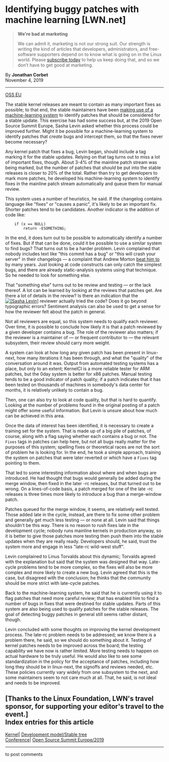 # Identifying buggy patches with machine learning [LWN.net]

> **We're bad at marketing**
> 
> We can admit it, marketing is not our strong suit. Our strength is writing the kind of articles that developers, administrators, and free-software supporters depend on to know what is going on in the Linux world. Please [subscribe today](/Promo/nsn-bad/subscribe) to help us keep doing that, and so we don’t have to get good at marketing. 

By **Jonathan Corbet**  
November 4, 2019 

* * *

[OSS EU](/Archives/ConferenceByYear/#2019-Open_Source_Summit_Europe)

The stable kernel releases are meant to contain as many important fixes as possible; to that end, the stable maintainers have been [making use of a machine-learning system](/Articles/764647/) to identify patches that should be considered for a stable update. This exercise has had some success but, at the 2019 Open Source Summit Europe, Sasha Levin asked whether this process could be improved further. Might it be possible for a machine-learning system to identify patches that _create_ bugs and intercept them, so that the fixes never become necessary? 

Any kernel patch that fixes a bug, Levin began, should include a tag marking it for the stable updates. Relying on that tag turns out to miss a lot of important fixes, though. About 3-4% of the mainline patch stream was being marked, but the number of patches that _should_ be put into the stable releases is closer to 20% of the total. Rather than try to get developers to mark more patches, he developed his machine-learning system to identify fixes in the mainline patch stream automatically and queue them for manual review. 

This system uses a number of heuristics, he said. If the changelog contains language like "fixes" or "causes a panic", it's likely to be an important fix. Shorter patches tend to be candidates. Another indicator is the addition of code like: 
    
    
        if (x == NULL)
            return -ESOMETHING;
    

In the end, it does turn out to be possible to automatically identify a number of fixes. But if that can be done, could it be possible to use a similar system to find bugs? That turns out to be a harder problem. Levin complained that nobody includes text like "this commit has a bug" or "this will crash your server" in their changelogs — a complaint that Andrew Morton [beat him to](/Articles/126795/) by many years. Just looking at code constructs can only catch the simplest bugs, and there are already static-analysis systems using that technique. So he needed to look for something else. 

That "something else" turns out to be review and testing — or the lack thereof. A lot can be learned by looking at the reviews that patches get. Are there a lot of details in the review? Is there an indication that the [![\[Sasha Levin\]](https://static.lwn.net/images/conf/2019/osse/SashaLevin-sm.jpg)](/Articles/803699/) reviewer actually tried the code? Does it go beyond typographic errors? Sentiment analysis can also be used to get a sense for how the reviewer felt about the patch in general. 

Not all reviewers are equal, so this system needs to qualify each reviewer. Over time, it is possible to conclude how likely it is that a patch reviewed by a given developer contains a bug. The role of the reviewer also matters; if the reviewer is a maintainer of — or frequent contributor to — the relevant subsystem, their review should carry more weight. 

A system can look at how long any given patch has been present in linux-next, how many iterations it has been through, and what the "quality" of the conversation around it was. Output from automated testing systems has a place, but only to an extent; KernelCI is a more reliable tester for ARM patches, but the 0day system is better for x86 patches. Manual testing tends to be a good indicator of patch quality; if a patch indicates that it has been tested on thousands of machines in somebody's data center for months, it is relatively unlikely to contain a bug. 

Then, one can also try to look at code quality, but that is hard to quantify. Looking at the number of problems found in the original posting of a patch might offer some useful information. But Levin is unsure about how much can be achieved in this area. 

Once the data of interest has been identified, it is necessary to create a training set for the system. That is made up of a big pile of patches, of course, along with a flag saying whether each contains a bug or not. The `Fixes` tags in patches can help here, but not all bugs really matter for the purposes of this system; spelling fixes or theoretical races are not the sort of problem he is looking for. In the end, he took a simple approach, training the system on patches that were later reverted or which have a `Fixes` tag pointing to them. 

That led to some interesting information about where and when bugs are introduced. He had thought that bugs would generally be added during the merge window, then fixed in the later -rc releases, but that turned out to be wrong. On a lines-of-code basis, a patch merged for one of the late -rc releases is three times more likely to introduce a bug than a merge-window patch. 

Patches queued for the merge window, it seems, are relatively well tested. Those added late in the cycle, instead, are there to fix some other problem and generally get much less testing — or none at all. Levin said that things shouldn't be this way. There is no reason to rush fixes late in the development cycle; nobody runs mainline kernels in production anyway, so it is better to give those patches more testing then push them into the stable updates when they are really ready. Developers should, he said, trust the system more and engage in less "late-rc wild-west stuff". 

Levin complained to Linus Torvalds about this dynamic; Torvalds agreed with the explanation but said that the system was designed that way. Late-cycle problems tend to be more complex, so the fixes will also be more complex and more likely to create a new bug. Levin agreed that this is the case, but disagreed with the conclusion; he thinks that the community should be more strict with late-cycle patches. 

Back to the machine-learning system, he said that he is currently using it to flag patches that need more careful review; that has enabled him to find a number of bugs in fixes that were destined for stable updates. Parts of this system are also being used to qualify patches for the stable releases. The goal of detecting buggy patches in general still seems rather distant, though. 

Levin concluded with some thoughts on improving the kernel development process. The late-rc problem needs to be addressed; we know there is a problem there, he said, so we should do something about it. Testing of kernel patches needs to be improved across the board; the testing capability we have now is rather limited. More testing needs to happen on actual hardware to be truly useful. He would also like to see some standardization in the policy for the acceptance of patches, including how long they should be in linux-next, the signoffs and reviews needed, etc. These policies currently vary widely from one subsystem to the next, and some maintainers seem to not care much at all. That, he said, is not ideal and needs to be improved. 

[Thanks to the Linux Foundation, LWN's travel sponsor, for supporting your editor's travel to the event.]  
Index entries for this article  
---  
[Kernel](/Kernel/Index)| [Development model/Stable tree](/Kernel/Index#Development_model-Stable_tree)  
[Conference](/Archives/ConferenceIndex/)| [Open Source Summit Europe/2019](/Archives/ConferenceIndex/#Open_Source_Summit_Europe-2019)  
  


* * *

to post comments 
